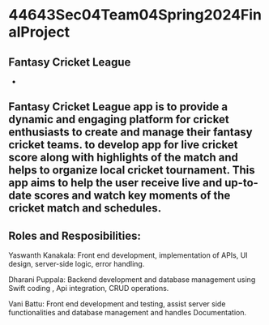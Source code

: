 # 44643Sec04Team04Spring2024FinalProject

## **Fantasy Cricket League**
-
Fantasy Cricket League app is to provide a dynamic and engaging platform for cricket enthusiasts to create and manage their fantasy cricket teams.
to develop app for live cricket score along with highlights of the match and helps to organize local cricket tournament. 
This app aims to help the user receive live and up-to-date scores and watch key moments of the cricket match and schedules.
---
**Roles and Resposibilities:**
---
Yaswanth Kanakala: Front end development, implementation of APIs, UI design, server-side logic, error handling.

Dharani Puppala: Backend development and database management using Swift coding , Api integration, CRUD operations.

Vani Battu: Front end development and testing, assist server side functionalities and database management and handles Documentation.
